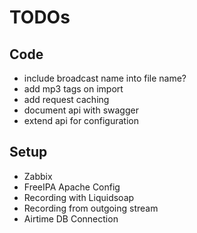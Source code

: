 # TODOs

## Code

* include broadcast name into file name?
* add mp3 tags on import
* add request caching
* document api with swagger
* extend api for configuration


## Setup

* Zabbix
* FreeIPA Apache Config
* Recording with Liquidsoap
* Recording from outgoing stream
* Airtime DB Connection
